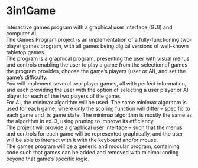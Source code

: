# 3in1Game
Interactive games program with a graphical user interface (GUI) and computer AI.\
The Games Program project is an implementation of a fully-functioning two-player games
program, with all games being digital versions of well-known tabletop games.\
The program is a graphical program, presenting the user with visual menus and controls
enabling the user to play a game from the selection of games the program provides, choose
the game’s players (user or AI), and set the game’s difficulty.\
You will implement several two-player games, all with perfect information, and each
providing the user with the option of selecting a user player or AI player for each of the two
players of the game.\
For AI, the minimax algorithm will be used. The same minimax algorithm is used for each
game, where only the scoring function will differ – specific to each game and its game state.
The minimax algorithm is mostly the same as the algorithm in ex. 3, using pruning to
improve its efficiency.\
The project will provide a graphical user interface – such that the menus and controls for
each game will be represented graphically, and the user will be able to interact with it with
the keyboard and/or mouse.\
The games program will be a generic and modular program, containing code such that
games can be added and removed with minimal coding beyond that game’s specific logic.
